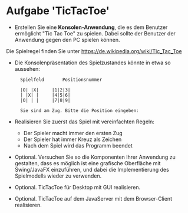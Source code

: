 # Aufgabe 'TicTacToe'

- Erstellen Sie eine __Konsolen-Anwendung__, die es dem Benutzer ermöglicht "Tic Tac Toe" zu spielen. Dabei sollte der Benutzer der Anwendung gegen den PC spielen können. 

Die Spielregel finden Sie unter https://de.wikipedia.org/wiki/Tic_Tac_Toe


- Die Konsolenpräsentation des Spielzustandes könnte in etwa so aussehen:

		Spielfeld		Positionsnummer
		
		|O| |X|		|1|2|3|
		| |X| |		|4|5|6|
		|O| | |		|7|8|9|
				
		Sie sind am Zug. Bitte die Position eingeben: 

- Realisieren Sie zuerst das Spiel mit vereinfachten Regeln: 
    - Der Spieler macht immer den ersten Zug 
    - Der Spieler hat immer Kreuz als Zeichen
    - Nach dem Spiel wird das Programm beendet  


- Optional. Versuchen Sie so die Komponenten Ihrer Anwendung zu gestalten, dass es möglich ist eine grafische Oberfläche mit Swing/JavaFX einzuführen, und dabei die Implementierung des Spielmodells wieder zu verwenden.

- Optional. TicTacToe für Desktop mit GUI realisieren.
  
- Optional. TicTacToe auf dem JavaServer mit dem Browser-Client realisieren. 
